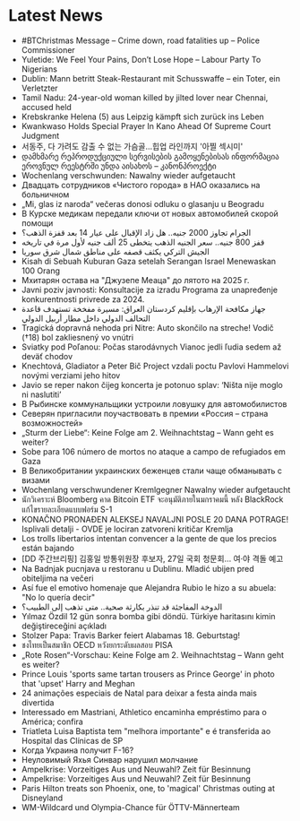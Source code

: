 # Latest News
-  #BTChristmas Message – Crime down, road fatalities up – Police Commissioner
-  Yuletide: We Feel Your Pains, Don’t Lose Hope – Labour Party To Nigerians
-  Dublin: Mann betritt Steak-Restaurant mit Schusswaffe – ein Toter, ein Verletzter
-  Tamil Nadu: 24-year-old woman killed by jilted lover near Chennai, accused held
-  Krebskranke Helena (5) aus Leipzig kämpft sich zurück ins Leben
-  Kwankwaso Holds Special Prayer In Kano Ahead Of Supreme Court Judgment
-  서동주, 다 가려도 감출 수 없는 가슴골…힙업 라인까지 '아찔 섹시미'
-  დამხმარე რეპროდუქციული სერვისების გამოყენებისას ინფორმაცია ეროვნულ რეესტრში უნდა აისახოს – კანონპროექტი
-  Wochenlang verschwunden: Nawalny wieder aufgetaucht
-  Двадцать сотрудников «Чистого города» в НАО оказались на больничном
-  „Mi, glas iz naroda“ večeras donosi odluku o glasanju u Beogradu
-  В Курске медикам передали ключи от новых автомобилей скорой помощи
-  الجرام تجاوز 2000 جنيه.. هل زاد الإقبال على عيار 14 بعد قفزة الذهب؟
-  قفز 800 جنيه.. سعر الجنيه الذهب يتخطى 25 ألف جنيه لأول مرة في تاريخه
-  الجيش التركي يكثف قصفه على مناطق شمال شرق سوريا
-  Kisah di Sebuah Kuburan Gaza setelah Serangan Israel Menewaskan 100 Orang
-  Мхитарян остава на "Джузепе Меаца" до лятото на 2025 г.
-  Javni poziv javnosti: Konsultacije za izradu Programa za unapređenje konkurentnosti privrede za 2024.
-  جهاز مكافحة الإرهاب بإقليم كردستان العراق: مسيرة مفخخة تستهدف قاعدة التحالف الدولي داخل مطار أربيل الدولي
-  Tragická dopravná nehoda pri Nitre: Auto skončilo na streche! Vodič (†18) bol zakliesnený vo vnútri
-  Sviatky pod Poľanou: Počas starodávnych Vianoc jedli ľudia sedem až deväť chodov
-  Knechtová, Gladiator a Peter Bič Project vzdali poctu Pavlovi Hammelovi novými verziami jeho hitov
-  Javio se reper nakon čijeg koncerta je potonuo splav: ‘Ništa nije moglo ni naslutiti’
-  В Рыбинске коммунальщики устроили ловушку для автомобилистов
-  Северян пригласили поучаствовать в премии «Россия – страна возможностей»
-  „Sturm der Liebe“: Keine Folge am 2. Weihnachtstag – Wann geht es weiter?
-  Sobe para 106 número de mortos no ataque a campo de refugiados em Gaza
-  В Великобритании украинских беженцев стали чаще обманывать с визами
-  Wochenlang verschwundener Kremlgegner Nawalny wieder aufgetaucht
-  นักวิเคราะห์ Bloomberg คาด Bitcoin ETF จะอนุมัติภายในมกราคมนี้ หลัง BlackRock แก้ไขรายละเอียดแบบฟอร์ม S-1
-  KONAČNO PRONAĐEN ALEKSEJ NAVALJNI POSLE 20 DANA POTRAGE! Isplivali detalji - OVDE je lociran zatvoreni kritičar Kremlja
-  Los trolls libertarios intentan convencer a la gente de que los precios están bajando
-  [DD 주간브리핑] 김홍일 방통위원장 후보자, 27일 국회 청문회… 여·야 격돌 예고
-  Na Badnjak pucnjava u restoranu u Dublinu. Mladić ubijen pred obiteljima na večeri
-  Así fue el emotivo homenaje que Alejandra Rubio le hizo a su abuela: "No lo quería decir"
-  الدوخة المفاجئة قد تنذر بكارثة صحية.. متى تذهب إلى الطبيب؟
-  Yılmaz Özdil 12 gün sonra bomba gibi döndü. Türkiye haritasını kimin değiştireceğini açıkladı
-  Stolzer Papa: Travis Barker feiert Alabamas 18. Geburtstag!
-  ชงไทยเป็นสมาชิก OECD หวังยกระดับผลสอบ PISA
-  „Rote Rosen“-Vorschau: Keine Folge am 2. Weihnachtstag – Wann geht es weiter?
-  Prince Louis 'sports same tartan trousers as Prince George' in photo that 'upset' Harry and Meghan
-  24 animações especiais de Natal para deixar a festa ainda mais divertida
-  Interessado em Mastriani, Athletico encaminha empréstimo para o América; confira
-  Triatleta Luisa Baptista tem "melhora importante" e é transferida ao Hospital das Clínicas de SP
-  Когда Украина получит F-16?
-  Неуловимый Яхья Синвар нарушил молчание
-  Ampelkrise: Vorzeitiges Aus und Neuwahl? Zeit für Besinnung
-  Ampelkrise: Vorzeitiges Aus und Neuwahl? Zeit für Besinnung
-  Paris Hilton treats son Phoenix, one, to 'magical' Christmas outing at Disneyland
-  WM-Wildcard und Olympia-Chance für ÖTTV-Männerteam
